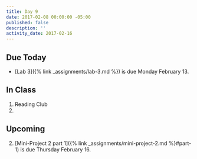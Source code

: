 ```yaml
---
title: Day 9
date: 2017-02-08 00:00:00 -05:00
published: false
description: ''
activity_date: 2017-02-16
---
```


## Due Today

* [Lab 3]({% link _assignments/lab-3.md %}) is due Monday February 13.

## In Class

1. Reading Club
2.


## Upcoming

2. [Mini-Project 2 part 1]({% link _assignments/mini-project-2.md %}#part-1) is due Thursday February 16.
